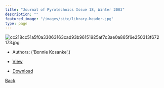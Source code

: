 ```yaml
---
title: "Journal of Pyrotechnics Issue 18, Winter 2003"
description: ""
featured_image: "/images/site/library-header.jpg"
type: page
---
```


![cc218cc51a5f0a33063163cad93b96151925af7c3ae0a865f6e250313f672173.jpg](https://drive.google.com/uc?export=view&id=1-6MyBJ1HqeR-j8tPqlUjRkud8FKXZu8F)
* Authors: ('Bonnie Kosanke',)
* [View](https://drive.google.com/uc?export=view&id=1qVHxKdB_sK9wVJoxNcbcf62ZPH3MBYxF)

* [Download](https://drive.google.com/uc?export=download&id=1qVHxKdB_sK9wVJoxNcbcf62ZPH3MBYxF)

[Back](http://localhost:1313/library/ebooks/
)